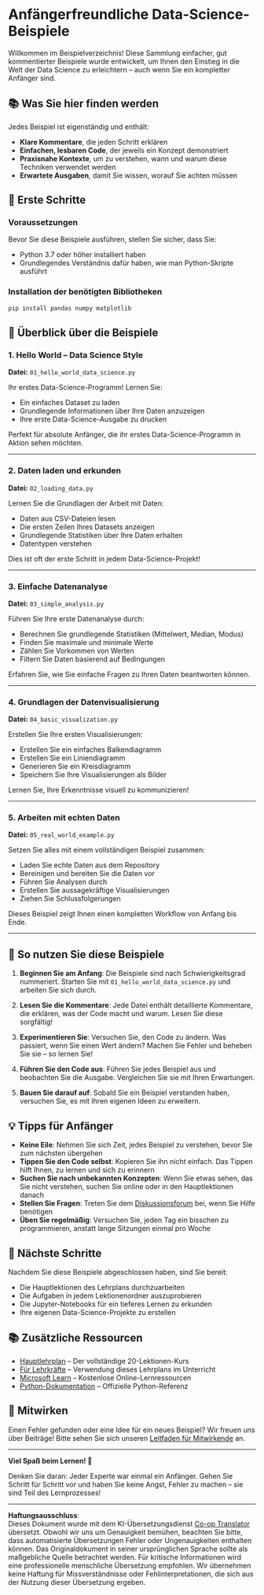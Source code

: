 <!--
CO_OP_TRANSLATOR_METADATA:
{
  "original_hash": "9bef7fd96c8f262339933117d9b3e342",
  "translation_date": "2025-10-03T12:55:50+00:00",
  "source_file": "examples/README.md",
  "language_code": "de"
}
-->
# Anfängerfreundliche Data-Science-Beispiele

Willkommen im Beispielverzeichnis! Diese Sammlung einfacher, gut kommentierter Beispiele wurde entwickelt, um Ihnen den Einstieg in die Welt der Data Science zu erleichtern – auch wenn Sie ein kompletter Anfänger sind.

## 📚 Was Sie hier finden werden

Jedes Beispiel ist eigenständig und enthält:
- **Klare Kommentare**, die jeden Schritt erklären
- **Einfachen, lesbaren Code**, der jeweils ein Konzept demonstriert
- **Praxisnahe Kontexte**, um zu verstehen, wann und warum diese Techniken verwendet werden
- **Erwartete Ausgaben**, damit Sie wissen, worauf Sie achten müssen

## 🚀 Erste Schritte

### Voraussetzungen
Bevor Sie diese Beispiele ausführen, stellen Sie sicher, dass Sie:
- Python 3.7 oder höher installiert haben
- Grundlegendes Verständnis dafür haben, wie man Python-Skripte ausführt

### Installation der benötigten Bibliotheken
```bash
pip install pandas numpy matplotlib
```

## 📖 Überblick über die Beispiele

### 1. Hello World – Data Science Style
**Datei:** `01_hello_world_data_science.py`

Ihr erstes Data-Science-Programm! Lernen Sie:
- Ein einfaches Dataset zu laden
- Grundlegende Informationen über Ihre Daten anzuzeigen
- Ihre erste Data-Science-Ausgabe zu drucken

Perfekt für absolute Anfänger, die ihr erstes Data-Science-Programm in Aktion sehen möchten.

---

### 2. Daten laden und erkunden
**Datei:** `02_loading_data.py`

Lernen Sie die Grundlagen der Arbeit mit Daten:
- Daten aus CSV-Dateien lesen
- Die ersten Zeilen Ihres Datasets anzeigen
- Grundlegende Statistiken über Ihre Daten erhalten
- Datentypen verstehen

Dies ist oft der erste Schritt in jedem Data-Science-Projekt!

---

### 3. Einfache Datenanalyse
**Datei:** `03_simple_analysis.py`

Führen Sie Ihre erste Datenanalyse durch:
- Berechnen Sie grundlegende Statistiken (Mittelwert, Median, Modus)
- Finden Sie maximale und minimale Werte
- Zählen Sie Vorkommen von Werten
- Filtern Sie Daten basierend auf Bedingungen

Erfahren Sie, wie Sie einfache Fragen zu Ihren Daten beantworten können.

---

### 4. Grundlagen der Datenvisualisierung
**Datei:** `04_basic_visualization.py`

Erstellen Sie Ihre ersten Visualisierungen:
- Erstellen Sie ein einfaches Balkendiagramm
- Erstellen Sie ein Liniendiagramm
- Generieren Sie ein Kreisdiagramm
- Speichern Sie Ihre Visualisierungen als Bilder

Lernen Sie, Ihre Erkenntnisse visuell zu kommunizieren!

---

### 5. Arbeiten mit echten Daten
**Datei:** `05_real_world_example.py`

Setzen Sie alles mit einem vollständigen Beispiel zusammen:
- Laden Sie echte Daten aus dem Repository
- Bereinigen und bereiten Sie die Daten vor
- Führen Sie Analysen durch
- Erstellen Sie aussagekräftige Visualisierungen
- Ziehen Sie Schlussfolgerungen

Dieses Beispiel zeigt Ihnen einen kompletten Workflow von Anfang bis Ende.

---

## 🎯 So nutzen Sie diese Beispiele

1. **Beginnen Sie am Anfang**: Die Beispiele sind nach Schwierigkeitsgrad nummeriert. Starten Sie mit `01_hello_world_data_science.py` und arbeiten Sie sich durch.

2. **Lesen Sie die Kommentare**: Jede Datei enthält detaillierte Kommentare, die erklären, was der Code macht und warum. Lesen Sie diese sorgfältig!

3. **Experimentieren Sie**: Versuchen Sie, den Code zu ändern. Was passiert, wenn Sie einen Wert ändern? Machen Sie Fehler und beheben Sie sie – so lernen Sie!

4. **Führen Sie den Code aus**: Führen Sie jedes Beispiel aus und beobachten Sie die Ausgabe. Vergleichen Sie sie mit Ihren Erwartungen.

5. **Bauen Sie darauf auf**: Sobald Sie ein Beispiel verstanden haben, versuchen Sie, es mit Ihren eigenen Ideen zu erweitern.

## 💡 Tipps für Anfänger

- **Keine Eile**: Nehmen Sie sich Zeit, jedes Beispiel zu verstehen, bevor Sie zum nächsten übergehen
- **Tippen Sie den Code selbst**: Kopieren Sie ihn nicht einfach. Das Tippen hilft Ihnen, zu lernen und sich zu erinnern
- **Suchen Sie nach unbekannten Konzepten**: Wenn Sie etwas sehen, das Sie nicht verstehen, suchen Sie online oder in den Hauptlektionen danach
- **Stellen Sie Fragen**: Treten Sie dem [Diskussionsforum](https://github.com/microsoft/Data-Science-For-Beginners/discussions) bei, wenn Sie Hilfe benötigen
- **Üben Sie regelmäßig**: Versuchen Sie, jeden Tag ein bisschen zu programmieren, anstatt lange Sitzungen einmal pro Woche

## 🔗 Nächste Schritte

Nachdem Sie diese Beispiele abgeschlossen haben, sind Sie bereit:
- Die Hauptlektionen des Lehrplans durchzuarbeiten
- Die Aufgaben in jedem Lektionenordner auszuprobieren
- Die Jupyter-Notebooks für ein tieferes Lernen zu erkunden
- Ihre eigenen Data-Science-Projekte zu erstellen

## 📚 Zusätzliche Ressourcen

- [Hauptlehrplan](../README.md) – Der vollständige 20-Lektionen-Kurs
- [Für Lehrkräfte](../for-teachers.md) – Verwendung dieses Lehrplans im Unterricht
- [Microsoft Learn](https://docs.microsoft.com/learn/) – Kostenlose Online-Lernressourcen
- [Python-Dokumentation](https://docs.python.org/3/) – Offizielle Python-Referenz

## 🤝 Mitwirken

Einen Fehler gefunden oder eine Idee für ein neues Beispiel? Wir freuen uns über Beiträge! Bitte sehen Sie sich unseren [Leitfaden für Mitwirkende](../CONTRIBUTING.md) an.

---

**Viel Spaß beim Lernen! 🎉**

Denken Sie daran: Jeder Experte war einmal ein Anfänger. Gehen Sie Schritt für Schritt vor und haben Sie keine Angst, Fehler zu machen – sie sind Teil des Lernprozesses!

---

**Haftungsausschluss**:  
Dieses Dokument wurde mit dem KI-Übersetzungsdienst [Co-op Translator](https://github.com/Azure/co-op-translator) übersetzt. Obwohl wir uns um Genauigkeit bemühen, beachten Sie bitte, dass automatisierte Übersetzungen Fehler oder Ungenauigkeiten enthalten können. Das Originaldokument in seiner ursprünglichen Sprache sollte als maßgebliche Quelle betrachtet werden. Für kritische Informationen wird eine professionelle menschliche Übersetzung empfohlen. Wir übernehmen keine Haftung für Missverständnisse oder Fehlinterpretationen, die sich aus der Nutzung dieser Übersetzung ergeben.